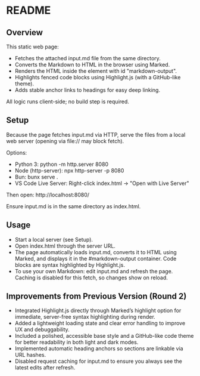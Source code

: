 # README

## Overview
This static web page:
- Fetches the attached input.md file from the same directory.
- Converts the Markdown to HTML in the browser using Marked.
- Renders the HTML inside the element with id "markdown-output".
- Highlights fenced code blocks using Highlight.js (with a GitHub-like theme).
- Adds stable anchor links to headings for easy deep linking.

All logic runs client-side; no build step is required.

## Setup
Because the page fetches input.md via HTTP, serve the files from a local web server (opening via file:// may block fetch).

Options:
- Python 3: python -m http.server 8080
- Node (http-server): npx http-server -p 8080
- Bun: bunx serve .
- VS Code Live Server: Right-click index.html → "Open with Live Server"

Then open:
http://localhost:8080/

Ensure input.md is in the same directory as index.html.

## Usage
- Start a local server (see Setup).
- Open index.html through the server URL.
- The page automatically loads input.md, converts it to HTML using Marked, and displays it in the #markdown-output container. Code blocks are syntax highlighted by Highlight.js.
- To use your own Markdown: edit input.md and refresh the page. Caching is disabled for this fetch, so changes show on reload.

## Improvements from Previous Version (Round 2)
- Integrated Highlight.js directly through Marked’s highlight option for immediate, server-free syntax highlighting during render.
- Added a lightweight loading state and clear error handling to improve UX and debuggability.
- Included a polished, accessible base style and a GitHub-like code theme for better readability in both light and dark modes.
- Implemented automatic heading anchors so sections are linkable via URL hashes.
- Disabled request caching for input.md to ensure you always see the latest edits after refresh.